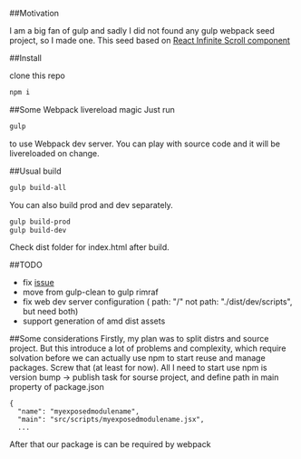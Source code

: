 ##Motivation

I am a big fan of gulp and sadly I did not found any gulp webpack seed project, so I made one.
This seed based on [React Infinite Scroll component](https://github.com/lapanoid/react-infinite-scroll)

##Install

clone this repo

```bash
npm i
```
<!---
#OR Use by package managers
## via npm 
```bash
npm install react-infinite-scroll-webpack
```

## via bower
```bash
bower install react-infinite-scroll
```
--->

##Some Webpack livereload magic
Just run
```bash
gulp
```
to use Webpack dev server.
You can play with source code and it will be livereloaded on change.

##Usual build
```bash
gulp build-all
```
You can also build prod and dev separately.

```bash
gulp build-prod
gulp build-dev
```
Check dist folder for index.html after build.


##TODO
* fix [issue](https://github.com/lapanoid/gulp-webpack-seed/issues/1)
* move from gulp-clean to gulp rimraf
* fix web dev server configuration ( path: "/" not path: "./dist/dev/scripts", but need both)
* support generation of amd dist assets

##Some considerations
Firstly, my plan was to split distrs and source project. But this introduce a lot of problems and complexity, which require solvation before we can actually use npm to start reuse and manage packages. Screw that (at least for now). 
All I need to start use npm is version bump -> publish task for sourse project, and define path in main property of package.json

```
{
  "name": "myexposedmodulename",
  "main": "src/scripts/myexposedmodulename.jsx",
  ...
```

After that our package is can be required by webpack 
